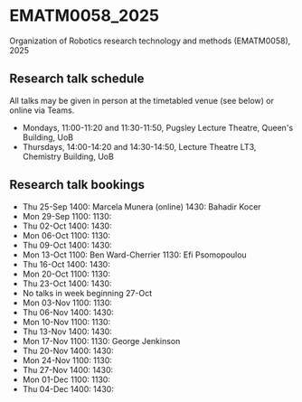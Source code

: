 # EMATM0058_2025
Organization of Robotics research technology and methods (EMATM0058), 2025

## Research talk schedule

All talks may be given in person at the timetabled venue (see below) or online via Teams.

- Mondays, 11:00-11:20 and 11:30-11:50, Pugsley Lecture Theatre, Queen's Building, UoB
- Thursdays, 14:00-14:20 and 14:30-14:50, Lecture Theatre LT3, Chemistry Building, UoB

## Research talk bookings

- Thu 25-Sep 1400: Marcela Munera (online)  1430: Bahadir Kocer
- Mon 29-Sep 1100:   1130:
- Thu 02-Oct 1400:   1430:
- Mon 06-Oct 1100:   1130:
- Thu 09-Oct 1400:   1430:
- Mon	13-Oct 1100: Ben Ward-Cherrier   1130: Efi Psomopoulou
- Thu 16-Oct 1400:   1430:
- Mon	20-Oct 1100:   1130:
- Thu 23-Oct 1400:   1430:
- No talks in week beginning 27-Oct	
- Mon	03-Nov 1100:   1130:
- Thu 06-Nov 1400:   1430:
- Mon	10-Nov 1100:   1130:
- Thu 13-Nov 1400:   1430:
- Mon	17-Nov 1100:   1130: George Jenkinson
- Thu 20-Nov 1400:   1430:
- Mon	24-Nov 1100:   1130:
- Thu 27-Nov 1400:   1430:
- Mon	01-Dec 1100:   1130:
- Thu 04-Dec 1400:   1430:		
